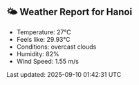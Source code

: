 <!-- WEATHER-START -->
## 🌤 Weather Report for Hanoi

- Temperature: 27°C
- Feels like: 29.93°C
- Conditions: overcast clouds
- Humidity: 82%
- Wind Speed: 1.55 m/s

Last updated: 2025-09-10 01:42:31 UTC
<!-- WEATHER-END -->
